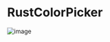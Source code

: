 # RustColorPicker
![image](https://github.com/0xd5f/RustColorPicker/assets/79174725/811657fe-f59b-4d33-a55a-8130d515dbdb)
